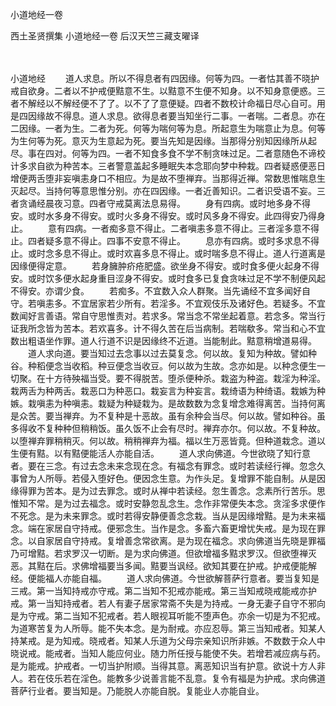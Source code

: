 小道地经一卷


西土圣贤撰集
小道地经一卷
后汉天竺三藏支曜译


　　

小道地经
　　道人求息。所以不得息者有四因缘。何等为四。一者怙其善不晓护戒自欲身。二者以不护戒便黠意不生。以黠意不生便不知身。以不知身意便惑。三者不解经以不解经便不了了。以不了了意便疑。四者不数校计命福日尽心自可。用是四因缘故不得息。道人求息。欲得息者要当知坐行二事。一者喘。二者息。亦在二因缘。一者为生。二者为死。何等为喘何等为息。所起意生为喘意止为息。何等为生何等为死。意灭为生意起为死。要当先知是因缘。当那得分别知因缘所从起尽。事在四对。何等为四。一者不知食多食不学不制贪味过足。二者意随色不谛校计多求自欲为种苦本。三者警意盖起多睡眠失本念耶向梦中种栽。四者疑惑便恶日增便两舌堕非妄嗔恚身口不相应。为是故不堕禅弃。当那得近禅。常数思惟喘息生灭起尽。当持何等意思惟分别。亦在四因缘。一者近善知识。二者识受语不妄。三者贪诵经晨夜习意。四者守戒莫离法息易得。
　　身有四病。或时地多身不得安。或时水多身不得安。或时火多身不得安。或时风多身不得安。此四得安乃得身止。
　　意有四病。一者痴多意不得止。二者嗔恚多意不得止。三者淫多意不得止。四者疑多意不得止。四事不安意不得止。
　　息亦有四病。或时多求息不得止。或时念多息不得止。或时欢喜多息不得止。或时喘多息不得止。道人行道离是因缘便得定意。
　　若身臃肿疥疮肥盛。欲坐身不得安。或时食多便火起身不得安。或时饮多便水起身重目涩身不得安。或时食多已复食贪味过足不学不制便风起不得安。亦谓少食。
　　若痴多。不宜数入众人群聚。当先诵经不宜多闻好自守。若嗔恚多。不宜居家若少所有。若淫多。不宜观伎乐及诸好色。若疑多。不宜数闻好言善语。常自守思惟责对。若求多。常当念不常坐起着意。若念多。常当行证我所念皆为苦本。若欢喜多。计不得久苦在后当病制。若喘欷多。常当和心不宜数出粗语坐作罪。道人行道不识是因缘终不近道。当能制此。黠意稍增道易得。
　　道人求向道。要当知过去念事以过去莫复念。何以故。复知为种故。譬如种谷。种稻便念当收稻。种豆便念当收豆。何以故为生故。念亦如是。以种念便生一切聚。在十方待殃福当受。要不得脱苦。堕杀便种杀。栽盗为种盗。栽淫为种淫。栽两舌为种两舌。栽恶口为种恶口。栽妄言为种妄言。栽绮语为种绮语。栽嫉为种嫉。栽嗔恚为种嗔恚。栽疑为种疑栽为。是故数数为念复增念难得离苦。当持何离是众苦。要当禅弃。为不复种是十恶故。虽有余种会当尽。何以故。譬如种谷。虽多得收不复种种但稍稍饭。虽久饭不止会有尽时。禅弃亦尔。何以故。不复种故。以堕禅弃罪稍稍灭。何以故。稍稍禅弃为福。福以生万恶皆竟。但种道栽念。道以生便有黠。以有黠便能活人亦能自活。
　　道人求向佛道。今世欲晓了知行意者。要在三念。有过去念未来念现在念。有福念有罪念。或时若读经行禅。忽念久事曾为人所辱。若侵入堕好色。便因念生意。为作头足。复增罪不能自制。从是因缘得罪为苦本。是为过去罪念。或时从禅中若读经。忽生善念。念素所行苦乐。思惟知不常。是为过去福念。或时安静忽乱念生。念作非常便失本念。贪淫多求便作不死念。是为未来罪念。或时若得安静便善念念栽。当从是因缘增黠。是为未来福念。端在家居自守持戒。便邪念生。当作是念。多畜六畜更增忧失戒。是为现在罪念。以自家居自守持戒。复增善念常欲离。是为现在福念。求向佛道当先晓是罪福乃可增黠。若求罗汉一切断。是为求向佛道。但欲增福多黠求罗汉。但欲堕禅灭恶。其黠在后。求佛增福要当多闻。黠要当讽经。欲知其要在护戒。护戒便能解经。便能福人亦能自福。
　　道人求向佛道。今世欲解菩萨行意者。要当复知是三戒。第一当知持戒亦守戒。第二当知不犯戒亦能戒。第三当知戒晓戒能戒亦护戒。第一当知持戒者。若人有妻子居家常斋不失是为持戒。一身无妻子自守不邪向是为守戒。第二当知不犯戒者。若人眼视耳听能不堕声色。亦余一切是为不犯戒。为道寒苦复为人所辱。能不失本念。是为耐戒。亦应忍辱。第三当知戒者。知某人持某戒。是为知戒。晓戒者。知某人乐道为父母宗亲知识所非嫉。不数数于众人中晓说戒。能戒者。当知人能应何业。随力所任授与能使不失。若增若减应病与药。是为能戒。护戒者。一切当护附顺。当得其意。离恶知识当有护意。欲说十方人非人。若在伎乐若在淫色。能教多少说善言能不乱意。复令有福是为护戒。求向佛道菩萨行业者。要当知是。乃能脱人亦能自脱。复能业人亦能自业。


